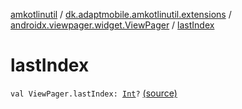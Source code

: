 [amkotlinutil](../../index.md) / [dk.adaptmobile.amkotlinutil.extensions](../index.md) / [androidx.viewpager.widget.ViewPager](index.md) / [lastIndex](./last-index.md)

# lastIndex

`val ViewPager.lastIndex: `[`Int`](https://kotlinlang.org/api/latest/jvm/stdlib/kotlin/-int/index.html)`?` [(source)](https://github.com/adaptmobile-organization/amkotlinutil/tree/master/amkotlinutil/amkotlinutil/src/main/java/dk/adaptmobile/amkotlinutil/extensions/ViewPagerExtensions.kt#L12)